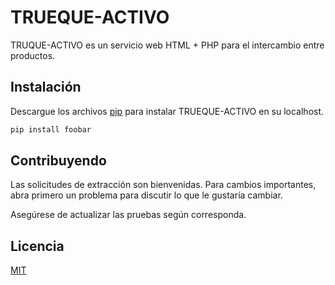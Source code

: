 # TRUEQUE-ACTIVO

TRUQUE-ACTIVO es un servicio web HTML + PHP para el intercambio entre productos.

## Instalación

Descargue los archivos [pip](https://drive.google.com/drive/folders/1-WCzBgmxCMZ9UCmCzWSj0FPEwMwpQb0F?usp=sharing) para instalar TRUEQUE-ACTIVO en su localhost.

```bash
pip install foobar
```

## Contribuyendo
Las solicitudes de extracción son bienvenidas. Para cambios importantes, abra primero un problema para discutir lo que le gustaría cambiar.

Asegúrese de actualizar las pruebas según corresponda.

## Licencia
[MIT](https://choosealicense.com/licenses/mit/)
